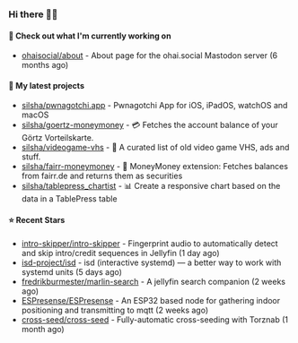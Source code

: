 ### Hi there 🦊👋

#### 👷 Check out what I'm currently working on

- [ohaisocial/about](https://github.com/ohaisocial/about) - About page for the ohai.social Mastodon server (6 months ago)

#### 🌱 My latest projects

- [silsha/pwnagotchi.app](https://github.com/silsha/pwnagotchi.app) - Pwnagotchi App for iOS, iPadOS, watchOS and macOS
- [silsha/goertz-moneymoney](https://github.com/silsha/goertz-moneymoney) - 💳 Fetches the account balance of your Görtz Vorteilskarte.
- [silsha/videogame-vhs](https://github.com/silsha/videogame-vhs) - 👾 A curated list of old video game VHS, ads and stuff.
- [silsha/fairr-moneymoney](https://github.com/silsha/fairr-moneymoney) - 💸 MoneyMoney extension: Fetches balances from fairr.de and returns them as securities
- [silsha/tablepress_chartist](https://github.com/silsha/tablepress_chartist) - 📊 Create a responsive chart based on the data in a TablePress table

#### ⭐ Recent Stars

- [intro-skipper/intro-skipper](https://github.com/intro-skipper/intro-skipper) - Fingerprint audio to automatically detect and skip intro/credit sequences in Jellyfin (1 day ago)
- [isd-project/isd](https://github.com/isd-project/isd) - isd (interactive systemd) — a better way to work with systemd units (5 days ago)
- [fredrikburmester/marlin-search](https://github.com/fredrikburmester/marlin-search) - A jellyfin search companion (2 weeks ago)
- [ESPresense/ESPresense](https://github.com/ESPresense/ESPresense) - An ESP32 based node for gathering indoor positioning and transmitting to mqtt (2 weeks ago)
- [cross-seed/cross-seed](https://github.com/cross-seed/cross-seed) - Fully-automatic cross-seeding with Torznab (1 month ago)
